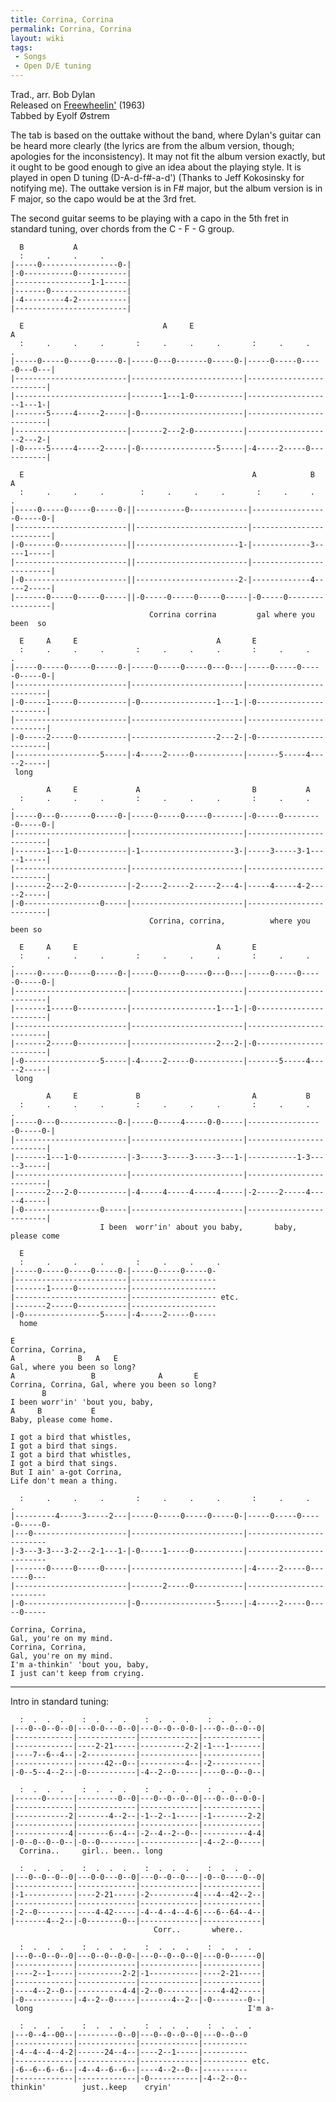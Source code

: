 ```yaml
---
title: Corrina, Corrina
permalink: Corrina, Corrina
layout: wiki
tags:
 - Songs
 - Open D/E tuning
---
```


Trad., arr. Bob Dylan  
Released on [Freewheelin'](/wiki/Freewheelin' "wikilink") (1963)  
Tabbed by Eyolf Østrem

The tab is based on the outtake without the band, where Dylan's guitar
can be heard more clearly (the lyrics are from the album version,
though; apologies for the inconsistency). It may not fit the album
version exactly, but it ought to be good enough to give an idea about
the playing style. It is played in open D tuning (D-A-d-f\#-a-d')
(Thanks to Jeff Kokosinsky for notifying me). The outtake version is in
F\# major, but the album version is in F major, so the capo would be at
the 3rd fret.

The second guitar seems to be playing with a capo in the 5th fret in
standard tuning, over chords from the C - F - G group.

      B           A
      :     .     .     .
    |-----0-----------------0-|
    |-0-----------0-----------|
    |-----------------1-1-----|
    |-------0-----------------|
    |-4---------4-2-----------|
    |-------------------------|

      E                               A     E                               A
      :     .     .     .       :     .     .     .       :     .     .     .
    |-----0-----0-----0-----0-|-----0---0-------0-----0-|-----0-----0-----0---0---|
    |-------------------------|-------------------------|-------------------------|
    |-------------------------|-------1---1-0-----------|-------------------1---1-|
    |-------5-----4-----2-----|-0-----------------------|-------------------------|
    |-------------------------|-------2---2-0-----------|-------------------2---2-|
    |-0-----5-----4-----2-----|-0-----------------5-----|-4-----2-----0-----------|

      E                                                   A            B     A
      :     .     .     .        :     .     .     .       :     .     .     .
    |-----0-----0-----0-----0-||-----------0-------------|-----------------0-----0-|
    |-------------------------||-------------------------|-------------------------|
    |-0-------0---------------||-----------------------1-|-------------3-----1-----|
    |-------------------------||-------------------------|-------------------------|
    |-0-----------------------||-----------------------2-|-------------4-----2-----|
    |-------0-----0-----0-----||-0-----0-----0-----0-----|-0-----0-----------------|
                                   Corrina corrina         gal where you been  so

      E     A     E                               A       E
      :     .     .     .       :     .     .     .       :     .     .     .
    |-----0-----0-----0-----0-|-----0-----0-----0---0---|-----0-----0-----0-----0-|
    |-------------------------|-------------------------|-------------------------|
    |-0-----1-----0-----------|-0-----------------1---1-|-0-----------------------|
    |-------------------------|-------------------------|-------------------------|
    |-0-----2-----0-----------|-------------------2---2-|-0-----------------------|
    |-------------------5-----|-4-----2-----0-----------|-------5-----4-----2-----|
     long

            A     E             A                         B           A
      :     .     .     .       :     .     .     .       :     .     .     .
    |-----0---0-------0-----0-|-----0-----0-----0-------|-0-----0---------0-----0-|
    |-------------------------|-------------------------|-------------------------|
    |-------1---1-0-----------|-1---------------------3-|-----3-----3-1-----1-----|
    |-------------------------|-------------------------|-------------------------|
    |-------2---2-0-----------|-2-----2-----2-----2---4-|-----4-----4-2-----2-----|
    |-0-----------------0-----|-------------------------|-------------------------|
                                   Corrina, corrina,          where you been so

      E     A     E                               A       E
      :     .     .     .       :     .     .     .       :     .     .     .
    |-----0-----0-----0-----0-|-----0-----0-----0---0---|-----0-----0-----0-----0-|
    |-------------------------|-------------------------|-------------------------|
    |-------1-----0-----------|-------------------1---1-|-0-----------------------|
    |-------------------------|-------------------------|-------------------------|
    |-------2-----0-----------|-------------------2---2-|-0-----------------------|
    |-0-----------------5-----|-4-----2-----0-----------|-------5-----4-----2-----|
     long

            A     E             B                         A           B
      :     .     .     .       :     .     .     .       :     .     .     .
    |-----0---0-------------0-|-----0-----4-----0-0-----|-----------------0-----0-|
    |-------------------------|-------------------------|-------------------------|
    |-------1---1-0-----------|-3-----3-----3-----3---1-|-----------1-3-----3-----|
    |-------------------------|-------------------------|-------------------------|
    |-------2---2-0-----------|-4-----4-----4-----4-----|-2-----2-----4-----4-----|
    |-0-----------------0-----|-------------------------|-------------------------|
                        I been  worr'in' about you baby,       baby, please come

      E
      :     .     .     .       :     .     .     .
    |-----0-----0-----0-----0-|-----0-----0-----0-
    |-------------------------|-------------------
    |-------1-----0-----------|-------------------
    |-------------------------|------------------- etc.
    |-------2-----0-----------|-------------------
    |-0-----------------5-----|-4-----2-----0-----
      home

    E
    Corrina, Corrina,
    A              B   A   E
    Gal, where you been so long?
    A                 B              A       E
    Corrina, Corrina, Gal, where you been so long?
           B
    I been worr'in' 'bout you, baby,
    A     B           E
    Baby, please come home.

    I got a bird that whistles,
    I got a bird that sings.
    I got a bird that whistles,
    I got a bird that sings.
    But I ain' a-got Corrina,
    Life don't mean a thing.

      :     .     .     .       :     .     .     .       :     .     .     .
    |---------4-----3-----2---|-----0-----0-----0-----0-|-----0-----0-----0-----0-
    |---0---------------------|-------------------------|-------------------------
    |-3---3-3---3-2---2-1---1-|-0-----1-----0-----------|-------------------------
    |-------0-----0-----0-----|-------------------------|-4-----2-----0-------0---
    |-------------------------|-------2-----0-----------|-------------------------
    |-0-----------------------|-0-----------------5-----|-4-----2-----0-----0-----

    Corrina, Corrina,
    Gal, you're on my mind.
    Corrina, Corrina,
    Gal, you're on my mind.
    I'm a-thinkin' 'bout you, baby,
    I just can't keep from crying.

* * * * *

Intro in standard tuning:

      :  .  .  .    :  .  .  .    :  .  .  .    :  .  .  .
    |---0--0--0--0|---0-0---0--0|---0--0--0-0-|---0--0--0--0|
    |-------------|-------------|-------------|-------------|
    |-------------|----2-21-----|----------2-2|-1---1-------|
    |----7--6--4--|-2-----------|-------------|-------------|
    |-------------|------42--0--|----------4--|-2-----------|
    |-0--5--4--2--|-0-----------|-4--2--0-----|----0--0--0--|

      :  .  .  .    :  .  .  .    :  .  .  .    :  .  .  .
    |------0------|---------0--0|---0--0--0--0|---0--0--0-0-|
    |-------------|-------------|-------------|-------------|
    |------------2|-------4--2--|-1--2--1-----|-1--------2-2|
    |-------------|-------------|-------------|-------------|
    |------------4|-------6--4--|-2--4--2--0--|----------4-4|
    |-0--0--0--0--|-0--0--------|-------------|-4--2--0-----|
      Corrina..     girl.. been.. long

      :  .  .  .    :  .  .  .    :  .  .  .    :  .  .  .
    |---0--0--0--0|---0-0---0--0|---0--0--0---|-0--0----0--0|
    |-------------|-------------|-------------|-------------|
    |-1-----------|----2-21-----|-2----------4|---4--42--2--|
    |-------------|-------------|-------------|-------------|
    |-2--0--------|----4-42-----|-4--4--4--4-6|---6--64--4--|
    |-------4--2--|-0--------0--|-------------|-------------|
                                    Corr..       where..

      :  .  .  .    :  .  .  .    :  .  .  .    :  .  .  .
    |---0--0--0--0|---0--0--0-0-|---0--0--0--0|---0-0------0|
    |-------------|-------------|-------------|-------------|
    |----2--1-----|----------2-2|-1-----------|----2-21-----|
    |-------------|-------------|-------------|-------------|
    |----4--2--0--|----------4-4|-2--0--------|----4-42-----|
    |-0-----------|-4--2--0-----|-------4--2--|-0--------0--|
     long                                                I'm a-

      :  .  .  .    :  .  .  .    :  .  .  .    :  .  .  .
    |---0--4--00--|---------0--0|---0--0--0--0|---0--0--0
    |-------------|-------------|-------------|----------
    |-4--4--4--4-2|------24--4--|----2--1-----|----------
    |-------------|-------------|-------------|---------- etc.
    |-6--6--6--6--|-4--4--6--6--|----4--2--0--|----------
    |-------------|-------------|-0-----------|-4--2--0--
    thinkin'        just..keep    cryin'
